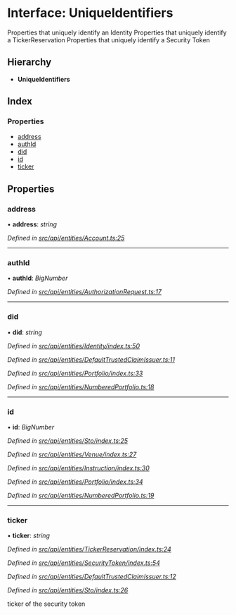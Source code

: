 # Interface: UniqueIdentifiers

Properties that uniquely identify an Identity
Properties that uniquely identify a TickerReservation
Properties that uniquely identify a Security Token

## Hierarchy

* **UniqueIdentifiers**

## Index

### Properties

* [address](uniqueidentifiers.md#address)
* [authId](uniqueidentifiers.md#authid)
* [did](uniqueidentifiers.md#did)
* [id](uniqueidentifiers.md#id)
* [ticker](uniqueidentifiers.md#ticker)

## Properties

###  address

• **address**: *string*

*Defined in [src/api/entities/Account.ts:25](https://github.com/PolymathNetwork/polymesh-sdk/blob/a0872cf4/src/api/entities/Account.ts#L25)*

___

###  authId

• **authId**: *BigNumber*

*Defined in [src/api/entities/AuthorizationRequest.ts:17](https://github.com/PolymathNetwork/polymesh-sdk/blob/a0872cf4/src/api/entities/AuthorizationRequest.ts#L17)*

___

###  did

• **did**: *string*

*Defined in [src/api/entities/Identity/index.ts:50](https://github.com/PolymathNetwork/polymesh-sdk/blob/a0872cf4/src/api/entities/Identity/index.ts#L50)*

*Defined in [src/api/entities/DefaultTrustedClaimIssuer.ts:11](https://github.com/PolymathNetwork/polymesh-sdk/blob/a0872cf4/src/api/entities/DefaultTrustedClaimIssuer.ts#L11)*

*Defined in [src/api/entities/Portfolio/index.ts:33](https://github.com/PolymathNetwork/polymesh-sdk/blob/a0872cf4/src/api/entities/Portfolio/index.ts#L33)*

*Defined in [src/api/entities/NumberedPortfolio.ts:18](https://github.com/PolymathNetwork/polymesh-sdk/blob/a0872cf4/src/api/entities/NumberedPortfolio.ts#L18)*

___

###  id

• **id**: *BigNumber*

*Defined in [src/api/entities/Sto/index.ts:25](https://github.com/PolymathNetwork/polymesh-sdk/blob/a0872cf4/src/api/entities/Sto/index.ts#L25)*

*Defined in [src/api/entities/Venue/index.ts:27](https://github.com/PolymathNetwork/polymesh-sdk/blob/a0872cf4/src/api/entities/Venue/index.ts#L27)*

*Defined in [src/api/entities/Instruction/index.ts:30](https://github.com/PolymathNetwork/polymesh-sdk/blob/a0872cf4/src/api/entities/Instruction/index.ts#L30)*

*Defined in [src/api/entities/Portfolio/index.ts:34](https://github.com/PolymathNetwork/polymesh-sdk/blob/a0872cf4/src/api/entities/Portfolio/index.ts#L34)*

*Defined in [src/api/entities/NumberedPortfolio.ts:19](https://github.com/PolymathNetwork/polymesh-sdk/blob/a0872cf4/src/api/entities/NumberedPortfolio.ts#L19)*

___

###  ticker

• **ticker**: *string*

*Defined in [src/api/entities/TickerReservation/index.ts:24](https://github.com/PolymathNetwork/polymesh-sdk/blob/a0872cf4/src/api/entities/TickerReservation/index.ts#L24)*

*Defined in [src/api/entities/SecurityToken/index.ts:54](https://github.com/PolymathNetwork/polymesh-sdk/blob/a0872cf4/src/api/entities/SecurityToken/index.ts#L54)*

*Defined in [src/api/entities/DefaultTrustedClaimIssuer.ts:12](https://github.com/PolymathNetwork/polymesh-sdk/blob/a0872cf4/src/api/entities/DefaultTrustedClaimIssuer.ts#L12)*

*Defined in [src/api/entities/Sto/index.ts:26](https://github.com/PolymathNetwork/polymesh-sdk/blob/a0872cf4/src/api/entities/Sto/index.ts#L26)*

ticker of the security token
